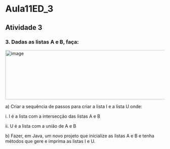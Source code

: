 # Aula11ED_3
## Atividade 3

### 3. Dadas as listas A e B, faça:

<img width="598" height="156" alt="image" src="https://github.com/user-attachments/assets/d5e62fdf-f379-43ef-b8bb-b269137c61a5" />

a) Criar a sequência de passos para criar a lista I e a lista U onde: 

i. I é a lista com a intersecção das listas A e B 

ii. U é a lista com a união de A e B

b) Fazer, em Java, um novo projeto que inicialize as listas A e B e tenha métodos que gere e imprima as listas I e U.
